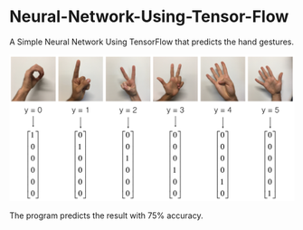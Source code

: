 # Neural-Network-Using-Tensor-Flow
A Simple Neural Network Using TensorFlow that predicts the hand gestures.

![Hand](images/hands.png)

The program predicts the result with 75% accuracy. 
